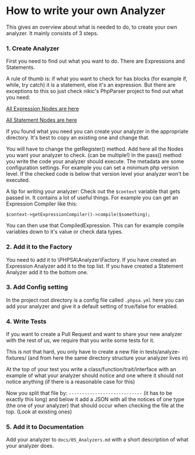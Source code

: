 # How to write your own Analyzer

This gives an overview about what is needed to do, to create your own analyzer. It mainly consists of 3 steps.

### 1. Create Analyzer

First you need to find out what you want to do. There are Expressions and Statements. 

A rule of thumb is: if what you want to check for has blocks (for example if, while, try catch) it is a statement, else it's an expression. But there are exceptions to this so just check nikic's PhpParser project to find out what you need:

[All Expression Nodes are here](https://github.com/nikic/PHP-Parser/tree/master/lib/PhpParser/Node/Expr)

[All Statement Nodes are here](https://github.com/nikic/PHP-Parser/tree/master/lib/PhpParser/Node/Stmt)

If you found what you need you can create your analyzer in the appropriate directory. It's best to copy an existing one and change that.

You will have to change the getRegister() method. Add here all the Nodes you want your analyzer to check. (can be multiple!) In the pass() method you write the code your analyzer should execute. The metadata are some configuration settings. For example you can set a minimum php version level. If the checked code is below that version level your analyzer won't be executed.

A tip for writing your analyzer: Check out the `$context` variable that gets passed in. It contains a lot of useful things. For example you can get an Expression Compiler like this:

`$context->getExpressionCompiler()->compile($something);`

You can then use that CompiledExpression. This can for example compile variables down to it's value or check data types.

### 2. Add it to the Factory

You need to add it to \PHPSA\Analyzer\Factory. If you have created an Expression Analyzer add it to the top list. If you have created a Statement Analyzer add it to the bottom one.

### 3. Add Config setting

In the project root directory is a config file called `.phpsa.yml` here you can add your analyzer and give it a default setting of true/false for enabled.

### 4. Write Tests

If you want to create a Pull Request and want to share your new analyzer with the rest of us, we require that you write some tests for it.

This is not that hard, you only have to create a new file in tests/analyze-fixtures/ (and from here the same directory structure your analyzer lives in)

At the top of your test you write a class/function/trait/interface with an example of what your analyzer should notice and one where it should not notice anything (if there is a reasonable case for this)

Now you split that file by: `----------------------------` (it has to be exactly this long) and below it add a JSON with all the notices of one type (the one of your analyzer) that should occur when checking the file at the top. (Look at existing ones)

### 5. Add it to Documentation

Add your analyzer to `docs/05_Analyzers.md` with a short description of what your analyzer does.
